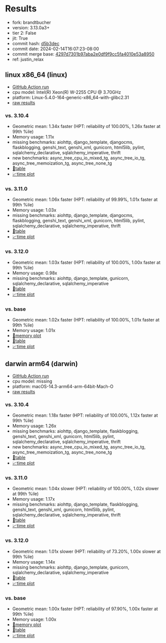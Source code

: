 # Results

- fork: brandtbucher
- version: 3.13.0a3+
- tier 2: False
- jit: True
- commit hash: [d5b3dec](https://github.com/brandtbucher/cpython/commit/d5b3dec)
- commit date: 2024-02-14T16:07:23-08:00
- commit merge base: [4297d7301b97aba2e0df9f9cc5fa4010e53a8950](https://github.com/brandtbucher/cpython/commit/4297d7301b97aba2e0df9f9cc5fa4010e53a8950)
- ref: justin_relax

## linux x86_64 (linux)

- [GitHub Action run](https://github.com/faster-cpython/benchmarking/actions/runs/7910716457)
- cpu model: Intel(R) Xeon(R) W-2255 CPU @ 3.70GHz
- platform: Linux-5.4.0-164-generic-x86_64-with-glibc2.31
- [raw results](bm-20240214-linux-x86_64-brandtbucher-justin_relax-3.13.0a3%2B-d5b3dec.json)

### vs. 3.10.4

- Geometric mean: 1.34x faster (HPT: reliability of 100.00%, 1.26x faster at 99th %ile)
- Memory usage: 1.11x
- missing benchmarks: aiohttp, django_template, djangocms, flaskblogging, genshi_text, genshi_xml, gunicorn, html5lib, pylint, sqlalchemy_declarative, sqlalchemy_imperative, thrift
- new benchmarks: async_tree_cpu_io_mixed_tg, async_tree_io_tg, async_tree_memoization_tg, async_tree_none_tg
- [📄table](bm-20240214-linux-x86_64-brandtbucher-justin_relax-3.13.0a3%2B-d5b3dec-vs-3.10.4.md)
- [📈time plot](bm-20240214-linux-x86_64-brandtbucher-justin_relax-3.13.0a3%2B-d5b3dec-vs-3.10.4.png)

### vs. 3.11.0

- Geometric mean: 1.06x faster (HPT: reliability of 99.99%, 1.01x faster at 99th %ile)
- Memory usage: 1.03x
- missing benchmarks: aiohttp, django_template, djangocms, flaskblogging, genshi_text, genshi_xml, gunicorn, html5lib, pylint, sqlalchemy_declarative, sqlalchemy_imperative, thrift
- [📄table](bm-20240214-linux-x86_64-brandtbucher-justin_relax-3.13.0a3%2B-d5b3dec-vs-3.11.0.md)
- [📈time plot](bm-20240214-linux-x86_64-brandtbucher-justin_relax-3.13.0a3%2B-d5b3dec-vs-3.11.0.png)

### vs. 3.12.0

- Geometric mean: 1.03x faster (HPT: reliability of 100.00%, 1.00x faster at 99th %ile)
- Memory usage: 0.98x
- missing benchmarks: aiohttp, django_template, gunicorn, sqlalchemy_declarative, sqlalchemy_imperative
- [📄table](bm-20240214-linux-x86_64-brandtbucher-justin_relax-3.13.0a3%2B-d5b3dec-vs-3.12.0.md)
- [📈time plot](bm-20240214-linux-x86_64-brandtbucher-justin_relax-3.13.0a3%2B-d5b3dec-vs-3.12.0.png)

### vs. base

- Geometric mean: 1.02x faster (HPT: reliability of 100.00%, 1.01x faster at 99th %ile)
- Memory usage: 1.01x
- [🧠memory plot](bm-20240214-linux-x86_64-brandtbucher-justin_relax-3.13.0a3%2B-d5b3dec-vs-base-mem.png)
- [📄table](bm-20240214-linux-x86_64-brandtbucher-justin_relax-3.13.0a3%2B-d5b3dec-vs-base.md)
- [📈time plot](bm-20240214-linux-x86_64-brandtbucher-justin_relax-3.13.0a3%2B-d5b3dec-vs-base.png)

## darwin arm64 (darwin)

- [GitHub Action run](https://github.com/faster-cpython/benchmarking/actions/runs/7924830831)
- cpu model: missing
- platform: macOS-14.3-arm64-arm-64bit-Mach-O
- [raw results](bm-20240214-darwin-arm64-brandtbucher-justin_relax-3.13.0a3%2B-d5b3dec.json)

### vs. 3.10.4

- Geometric mean: 1.18x faster (HPT: reliability of 100.00%, 1.12x faster at 99th %ile)
- Memory usage: 1.26x
- missing benchmarks: aiohttp, django_template, flaskblogging, genshi_text, genshi_xml, gunicorn, html5lib, pylint, sqlalchemy_declarative, sqlalchemy_imperative, thrift
- new benchmarks: async_tree_cpu_io_mixed_tg, async_tree_io_tg, async_tree_memoization_tg, async_tree_none_tg
- [📄table](bm-20240214-darwin-arm64-brandtbucher-justin_relax-3.13.0a3%2B-d5b3dec-vs-3.10.4.md)
- [📈time plot](bm-20240214-darwin-arm64-brandtbucher-justin_relax-3.13.0a3%2B-d5b3dec-vs-3.10.4.png)

### vs. 3.11.0

- Geometric mean: 1.04x slower (HPT: reliability of 100.00%, 1.02x slower at 99th %ile)
- Memory usage: 1.17x
- missing benchmarks: aiohttp, django_template, flaskblogging, genshi_text, genshi_xml, gunicorn, html5lib, pylint, sqlalchemy_declarative, sqlalchemy_imperative, thrift
- [📄table](bm-20240214-darwin-arm64-brandtbucher-justin_relax-3.13.0a3%2B-d5b3dec-vs-3.11.0.md)
- [📈time plot](bm-20240214-darwin-arm64-brandtbucher-justin_relax-3.13.0a3%2B-d5b3dec-vs-3.11.0.png)

### vs. 3.12.0

- Geometric mean: 1.01x slower (HPT: reliability of 73.20%, 1.00x slower at 99th %ile)
- Memory usage: 1.14x
- missing benchmarks: aiohttp, django_template, gunicorn, sqlalchemy_declarative, sqlalchemy_imperative
- [📄table](bm-20240214-darwin-arm64-brandtbucher-justin_relax-3.13.0a3%2B-d5b3dec-vs-3.12.0.md)
- [📈time plot](bm-20240214-darwin-arm64-brandtbucher-justin_relax-3.13.0a3%2B-d5b3dec-vs-3.12.0.png)

### vs. base

- Geometric mean: 1.00x faster (HPT: reliability of 97.90%, 1.00x faster at 99th %ile)
- Memory usage: 1.00x
- [🧠memory plot](bm-20240214-darwin-arm64-brandtbucher-justin_relax-3.13.0a3%2B-d5b3dec-vs-base-mem.png)
- [📄table](bm-20240214-darwin-arm64-brandtbucher-justin_relax-3.13.0a3%2B-d5b3dec-vs-base.md)
- [📈time plot](bm-20240214-darwin-arm64-brandtbucher-justin_relax-3.13.0a3%2B-d5b3dec-vs-base.png)

